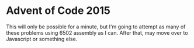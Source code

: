 # Advent of Code 2015

This will only be possible for a minute, but I'm going to attempt as many of these problems using 6502 assembly as I can. After that, may move over to Javascript or something else.
